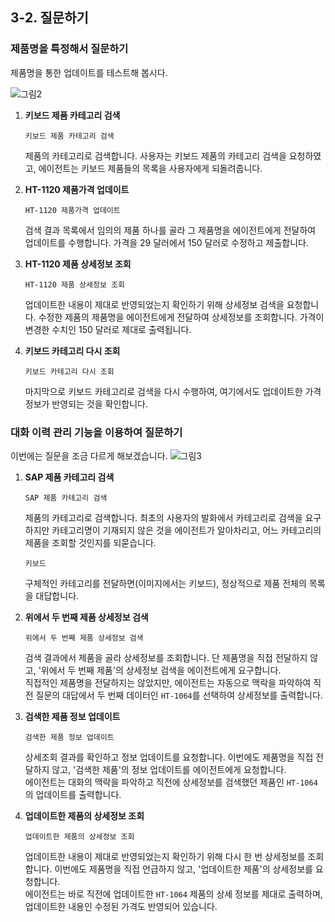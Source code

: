## 3-2. 질문하기

### 제품명을 특정해서 질문하기

제품명을 통한 업데이트를 테스트해 봅시다.

![그림2](https://github.com/user-attachments/assets/277f25e6-a959-4639-b161-b19e1d9adfa8)

1. **키보드 제품 카테고리 검색**
   ```
   키보드 제품 카테고리 검색
   ```
   제품의 카테고리로 검색합니다. 사용자는 키보드 제품의 카테고리 검색을 요청하였고, 에이전트는 키보드 제품들의 목록을 사용자에게 되돌려줍니다.</br>

2. **HT-1120 제품가격 업데이트**
   ```
   HT-1120 제품가격 업데이트
   ```
   검색 결과 목록에서 임의의 제품 하나를 골라 그 제품명을 에이전트에게 전달하여 업데이트를 수행합니다. 가격을 29 달러에서 150 달러로 수정하고 제출합니다.</br>

3. **HT-1120 제품 상세정보 조회**
   ```
   HT-1120 제품 상세정보 조회
   ```
   업데이트한 내용이 제대로 반영되었는지 확인하기 위해 상세정보 검색을 요청합니다. 수정한 제품의 제품명을 에이전트에게 전달하여 상세정보를 조회합니다. 가격이 변경한 수치인 150 달러로 제대로 출력됩니다.</br>

4. **키보드 카테고리 다시 조회**
   ```
   키보드 카테고리 다시 조회
   ```
   마지막으로 키보드 카테고리로 검색을 다시 수행하여, 여기에서도 업데이트한 가격 정보가 반영되는 것을 확인합니다.</br>


### 대화 이력 관리 기능을 이용하여 질문하기

이번에는 질문을 조금 다르게 해보겠습니다.
![그림3](https://github.com/user-attachments/assets/958afc6e-d6e7-4e73-a7a0-8c68c48c169c)

1. **SAP 제품 카테고리 검색**</br>
   ```
   SAP 제품 카테고리 검색
   ```
   제품의 카테고리로 검색합니다. 최초의 사용자의 발화에서 카테고리로 검색을 요구하지만 카테고리명이 기재되지 않은 것을 에이전트가 알아차리고, 어느 카테고리의 제품을 조회할 것인지를 되묻습니다.</br>
   ```
   키보드
   ```
   구체적인 카테고리를 전달하면(이미지에서는 키보드), 정상적으로 제품 전체의 목록을 대답합니다.


2. **위에서 두 번째 제품 상세정보 검색**</br>
   ```
   위에서 두 번째 제품 상세정보 검색
   ```
   검색 결과에서 제품을 골라 상세정보를 조회합니다. 단 제품명을 직접 전달하지 않고, '위에서 두 번째 제품'의 상세정보 검색을 에이전트에게 요구합니다. </br>
   직접적인 제품명을 전달하지는 않았지만, 에이전트는 자동으로 맥락을 파악하여 직전 질문의 대답에서 두 번째 데이터인 `HT-1064`를 선택하여 상세정보를 출력합니다.


4. **검색한 제품 정보 업데이트**</br>
   ```
   검색한 제품 정보 업데이트
   ```
   상세조회 결과를 확인하고 정보 업데이트를 요청합니다. 이번에도 제품명을 직접 전달하지 않고, '검색한 제품'의 정보 업데이트를 에이전트에게 요청합니다.</br>
   에이전트는 대화의 맥락을 파악하고 직전에 상세정보를 검색했던 제품인 `HT-1064`의 업데이트를 출력합니다.


5. **업데이트한 제품의 상세정보 조회**</br>
   ```
   업데이트한 제품의 상세정보 조회
   ```
   업데이트한 내용이 제대로 반영되었는지 확인하기 위해 다시 한 번 상세정보를 조회합니다. 이번에도 제품명을 직접 언급하지 않고, '업데이트한 제품'의 상세정보를 요청합니다.</br>
   에이전트는 바로 직전에 업데이트한 `HT-1064` 제품의 상세 정보를 제대로 출력하며, 업데이트한 내용인 수정된 가격도 반영되어 있습니다.




